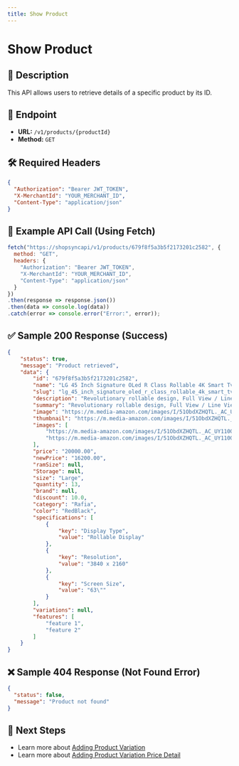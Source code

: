 ```yaml
---
title: Show Product
---
```


# Show Product

## 📌 Description
This API allows users to retrieve details of a specific product by its ID.

## 🔗 Endpoint
- **URL:** `/v1/products/{productId}`
- **Method:** `GET`

## 🛠️ Required Headers
```json
{
  "Authorization": "Bearer JWT_TOKEN",
  "X-MerchantId": "YOUR_MERCHANT_ID",
  "Content-Type": "application/json"
}
```

## 📡 Example API Call (Using Fetch)
```javascript
fetch("https://shopsyncapi/v1/products/679f8f5a3b5f2173201c2582", {
  method: "GET",
  headers: {
    "Authorization": "Bearer JWT_TOKEN",
    "X-MerchantId": "YOUR_MERCHANT_ID",
    "Content-Type": "application/json"
  }
})
.then(response => response.json())
.then(data => console.log(data))
.catch(error => console.error("Error:", error));
```

## ✅ Sample 200 Response (Success)
```json
{
    "status": true,
    "message": "Product retrieved",
    "data": {
        "id": "679f8f5a3b5f2173201c2582",
        "name": "LG 45 Inch Signature OLed R Class Rollable 4K Smart Tv",
        "slug": "lg_45_inch_signature_oled_r_class_rollable_4k_smart_tv-0261075",
        "description": "Revolutionary rollable design, Full View / Line View / Zero View, OLED technology with self-illuminating pixels, Smart TV webOS 6.0 with pointer remote control",
        "summary": "Revolutionary rollable design, Full View / Line View / Zero View, OLED technology with self-illuminating pixels",
        "image": "https://m.media-amazon.com/images/I/51ObdXZHQTL._AC_UY1100_.jpg",
        "thumbnail": "https://m.media-amazon.com/images/I/51ObdXZHQTL._AC_UY1100_.jpg",
        "images": [
            "https://m.media-amazon.com/images/I/51ObdXZHQTL._AC_UY1100_.jpg",
            "https://m.media-amazon.com/images/I/51ObdXZHQTL._AC_UY1100_.jpg"
        ],
        "price": "20000.00",
        "newPrice": "16200.00",
        "ramSize": null,
        "Storage": null,
        "size": "Large",
        "quantity": 13,
        "brand": null,
        "discount": 10.0,
        "category": "Rafia",
        "color": "RedBlack",
        "specifications": [
            {
                "key": "Display Type",
                "value": "Rollable Display"
            },
            {
                "key": "Resolution",
                "value": "3840 x 2160"
            },
            {
                "key": "Screen Size",
                "value": "63\""
            }
        ],
        "variations": null,
        "features": [
            "feature 1",
            "feature 2"
        ]
    }
}
```

## ❌ Sample 404 Response (Not Found Error)
```json
{
  "status": false,
  "message": "Product not found"
}
```

## 🔗 Next Steps
- Learn more about [Adding Product Variation](./update-product-variation-price-detail.md)
- Learn more about [Adding Product Variation Price Detail](./delete-product-variation-price-detail.md)


